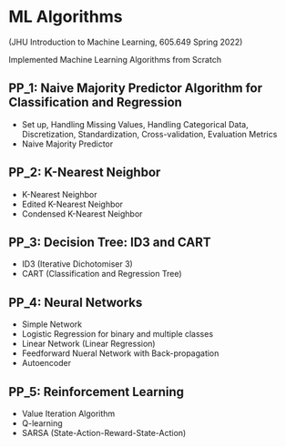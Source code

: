 # ML Algorithms
(JHU Introduction to Machine Learning, 605.649 Spring 2022)

Implemented Machine Learning Algorithms from Scratch

## PP_1: Naive Majority Predictor Algorithm for Classification and Regression
- Set up, Handling Missing Values, Handling Categorical Data, Discretization, Standardization, Cross-validation, Evaluation Metrics
- Naive Majority Predictor
## PP_2: K-Nearest Neighbor
- K-Nearest Neighbor
- Edited K-Nearest Neighbor
- Condensed K-Nearest Neighbor
## PP_3: Decision Tree: ID3 and CART
- ID3 (Iterative Dichotomiser 3)
- CART (Classification and Regression Tree)
## PP_4: Neural Networks
- Simple Network 
 - Logistic Regression for binary and multiple classes
 - Linear Network (Linear Regression)
- Feedforward Nueral Network with Back-propagation
- Autoencoder
## PP_5: Reinforcement Learning
- Value Iteration Algorithm
- Q-learning
- SARSA (State-Action-Reward-State-Action)
